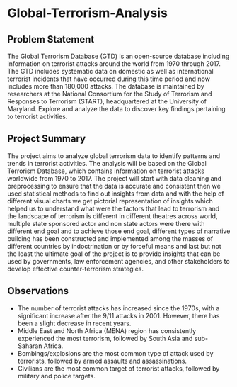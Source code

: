 # Global-Terrorism-Analysis

## Problem Statement
The Global Terrorism Database (GTD) is an open-source database including information on terrorist attacks around the world from 1970 through 2017. The GTD includes systematic data on domestic as well as international terrorist incidents that have occurred during this time period and now includes more than 180,000 attacks. The database is maintained by researchers at the National Consortium for the Study of Terrorism and Responses to Terrorism (START), headquartered at the University of Maryland. Explore and analyze the data to discover key findings pertaining to terrorist activities.

## Project Summary
The project aims to analyze global terrorism data to identify patterns and trends in terrorist activities. The analysis will be based on the Global Terrorism Database, which contains information on terrorist attacks worldwide from 1970 to 2017. The project will start with data cleaning and preprocessing to ensure that the data is accurate and consistent then we used statistical methods to find out insights from data and with the help of different visual charts we get pictorial representation of insights which helped us to understand what were the factors that lead to terrorism and the landscape of terrorism is different in different theatres across world, multiple state sponsored actor and non state actors were there with different end goal and to achieve those end goal, different types of narrative building has been constructed and implemented among the masses of different countries by indoctrination or by forceful means and last but not the least the ultimate goal of the project is to provide insights that can be used by governments, law enforcement agencies, and other stakeholders to develop effective counter-terrorism strategies.

## Observations
* The number of terrorist attacks has increased since the 1970s, with a significant increase after the 9/11 attacks in 2001. However, there has been a slight decrease in recent years.
* Middle East and North Africa (MENA) region has consistently experienced the most terrorism, followed by South Asia and sub-Saharan Africa.
* Bombings/explosions are the most common type of attack used by terrorists, followed by armed assaults and assassinations.
* Civilians are the most common target of terrorist attacks, followed by military and police targets.
